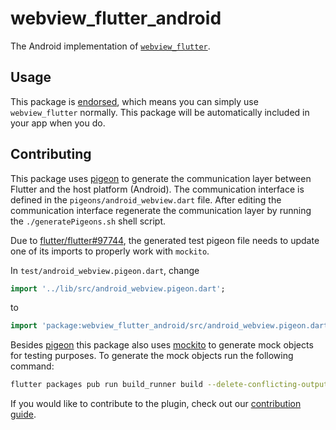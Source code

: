 # webview\_flutter\_android

The Android implementation of [`webview_flutter`][1].

## Usage

This package is [endorsed][2], which means you can simply use `webview_flutter`
normally. This package will be automatically included in your app when you do.

## Contributing

This package uses [pigeon][3] to generate the communication layer between Flutter and the host platform (Android). The communication interface is defined in the `pigeons/android_webview.dart` file. After editing the communication interface regenerate the communication layer by running the `./generatePigeons.sh` shell script.

Due to [flutter/flutter#97744](https://github.com/flutter/flutter/issues/97744), the generated test
pigeon file needs to update one of its imports to properly work with `mockito`.

In `test/android_webview.pigeon.dart`, change

```dart
import '../lib/src/android_webview.pigeon.dart';
```

to

```dart
import 'package:webview_flutter_android/src/android_webview.pigeon.dart';
```

Besides [pigeon][3] this package also uses [mockito][4] to generate mock objects for testing purposes. To generate the mock objects run the following command:
```bash
flutter packages pub run build_runner build --delete-conflicting-outputs
```

If you would like to contribute to the plugin, check out our [contribution guide][5].

[1]: https://pub.dev/packages/webview_flutter
[2]: https://flutter.dev/docs/development/packages-and-plugins/developing-packages#endorsed-federated-plugin
[3]: https://pub.dev/packages/pigeon
[4]: https://pub.dev/packages/mockito
[5]: https://github.com/flutter/plugins/blob/master/CONTRIBUTING.md

